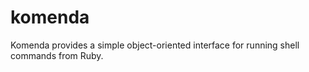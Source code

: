 # komenda
Komenda provides a simple object-oriented interface for running shell commands from Ruby.
